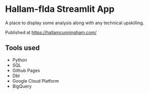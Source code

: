# Hallam-flda Streamlit App 

A place to display some analysis along with any technical upskilling.
  
Published at https://hallamcunningham.com/

## Tools used

- Python
- SQL
- Github Pages
- Dbt
- Google Cloud Platform
- BigQuery
